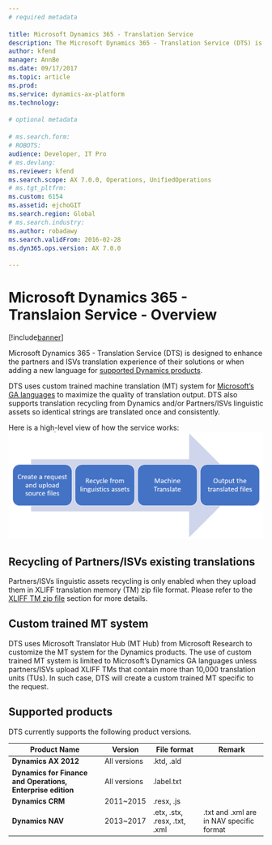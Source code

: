 ```yaml
---
# required metadata

title: Microsoft Dynamics 365 - Translation Service
description: The Microsoft Dynamics 365 - Translation Service (DTS) is designed to enhance the partners and ISVs translation experience of their solutions or when adding a new language for supported Dynamics products
author: kfend
manager: AnnBe
ms.date: 09/17/2017
ms.topic: article
ms.prod: 
ms.service: dynamics-ax-platform
ms.technology: 

# optional metadata

# ms.search.form: 
# ROBOTS: 
audience: Developer, IT Pro
# ms.devlang: 
ms.reviewer: kfend
ms.search.scope: AX 7.0.0, Operations, UnifiedOperations
# ms.tgt_pltfrm: 
ms.custom: 6154
ms.assetid: ejchoGIT
ms.search.region: Global
# ms.search.industry: 
ms.author: robadawy
ms.search.validFrom: 2016-02-28
ms.dyn365.ops.version: AX 7.0.0

---
```


# Microsoft Dynamics 365 - Translaion Service - Overview

[!include[banner](../includes/banner.md)]

Microsoft Dynamics 365 - Translation Service (DTS) is designed to enhance the partners and ISVs translation experience of their solutions or when adding a new language for [supported Dynamics products](./translation-service-overview.md#supported-products).  

DTS uses custom trained machine translation (MT) system for [Microsoft’s GA languages](./use-translation-service.md#glossary) to maximize the quality of translation output. DTS also supports translation recycling from Dynamics and/or Partners/ISVs linguistic assets so identical strings are translated once and consistently. 

Here is a high-level view of how the service works:
![alt text][overview]

[overview]: ./media/dts-overview.png "How the DTS works" 
 
## Recycling of Partners/ISVs existing translations
Partners/ISVs linguistic assets recycling is only enabled when they upload them in XLIFF translation memory (TM) zip file format. Please refer to the [XLIFF TM zip file](./use-translation-service.md#xliff-tm) section for more details. 

## Custom trained MT system
DTS uses Microsoft Translator Hub (MT Hub) from Microsoft Research to customize the MT system for the Dynamics products.
The use of custom trained MT system is limited to Microsoft’s Dynamics GA languages unless partners/ISVs upload XLIFF TMs that contain more than 10,000 translation units (TUs). In such case, DTS will create a custom trained MT specific to the request. 

## Supported products
DTS currently supports the following product versions.  

Product Name |	Version |	File format |	Remark
--- | --- | --- | ---
**Dynamics AX 2012**	| All versions	| .ktd, .ald	|
**Dynamics for Finance and Operations, Enterprise edition** | All versions |	.label.txt	|
**Dynamics CRM**	| 2011~2015 |	.resx, .js	|
**Dynamics NAV** | 2013~2017	| .etx, .stx, .resx, .txt, .xml |	.txt and .xml are in NAV specific format

